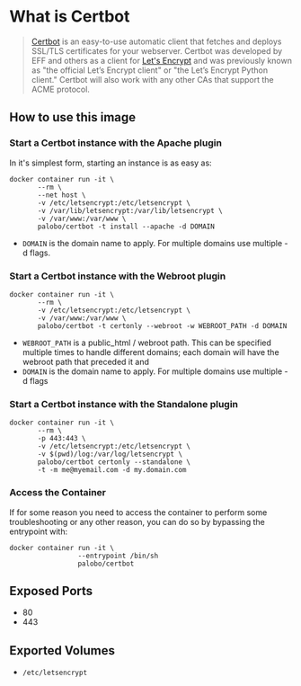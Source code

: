 # What is Certbot 

> [Certbot](https://certbot.eff.org) is an easy-to-use automatic client that fetches and deploys SSL/TLS certificates for your webserver. Certbot was developed by EFF and others as a client for [Let's Encrypt](https://letsencrypt.org) and was previously known as "the official Let’s Encrypt client" or "the Let’s Encrypt Python client." Certbot will also work with any other CAs that support the ACME protocol.


## How to use this image

### Start a Certbot instance with the Apache plugin
In it's simplest form, starting an instance is as easy as:

    docker container run -it \
           --rm \
           --net host \
           -v /etc/letsencrypt:/etc/letsencrypt \
           -v /var/lib/letsencrypt:/var/lib/letsencrypt \
           -v /var/www:/var/www \
           palobo/certbot -t install --apache -d DOMAIN

- `DOMAIN` is the domain name to apply. For multiple domains use multiple -d flags.


### Start a Certbot instance with the Webroot plugin

```shell
docker container run -it \
       --rm \
       -v /etc/letsencrypt:/etc/letsencrypt \
       -v /var/www:/var/www \
       palobo/certbot -t certonly --webroot -w WEBROOT_PATH -d DOMAIN
```

- `WEBROOT_PATH` is a public_html / webroot path. This can be specified multiple times to handle different domains; each domain will have the webroot path that preceded it and
- `DOMAIN` is the domain name to apply. For multiple domains use multiple -d flags

### Start a Certbot instance with the Standalone plugin

```shell
docker container run -it \
       --rm \
       -p 443:443 \
       -v /etc/letsencrypt:/etc/letsencrypt \
       -v $(pwd)/log:/var/log/letsencrypt \
       palobo/certbot certonly --standalone \
       -t -m me@myemail.com -d my.domain.com
```

### Access the Container
If for some reason you need to access the container to perform some troubleshooting or any other reason, you can do so by bypassing the entrypoint with:

```shell
docker container run -it \
                 --entrypoint /bin/sh
                 palobo/certbot
```

## Exposed Ports

- 80
- 443

## Exported Volumes

- `/etc/letsencrypt`
